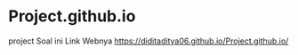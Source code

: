 # Project.github.io
project Soal 
ini Link Webnya 
https://diditaditya06.github.io/Project.github.io/
